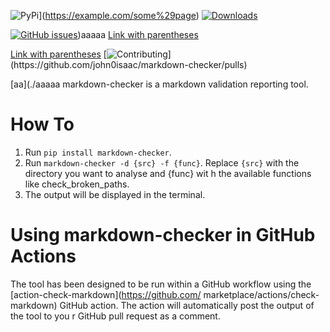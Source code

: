 ![PyPi](https://img.shields.io/pypi/v/markdown-checker)](https://example.com/some%29page)
[![Downloads](https://img.shields.io/pypi/dm/markdown-checker)](https://pypi.org/project/markdown-checker/)

[![GitHub issues](https://img.shields.io/badge/issue_tracking-github-blue.svg)](https://github.com/john0isaac/markdown-checker/issues}\\))aaaaa
[Link with parentheses](https://example.com/some%29page)

[Link with parentheses](https://example.com/some%29page)
[![Contributing](https://img.shields.io/badge/PR-Welcome-%23FF8300.svg?)](https://github.com/john0isaac/markdown-checker/pulls)

[aa](./aaaaa
markdown-checker is a markdown validation reporting tool.

# How To
1. Run `pip install markdown-checker`.
2. Run `markdown-checker -d {src} -f {func}`. Replace `{src}` with the directory you want to analyse and {func} wit
h the available functions like check_broken_paths.
3. The output will be displayed in the terminal.

# Using markdown-checker in GitHub Actions
The tool has been designed to be run within a GitHub workflow using the [action-check-markdown](https://github.com/
marketplace/actions/check-markdown) GitHub action. The action will automatically post the output of the tool to you
r GitHub pull request as a comment.
